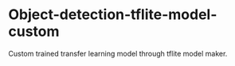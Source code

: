 # Object-detection-tflite-model-custom
Custom trained transfer learning model through tflite model maker.
